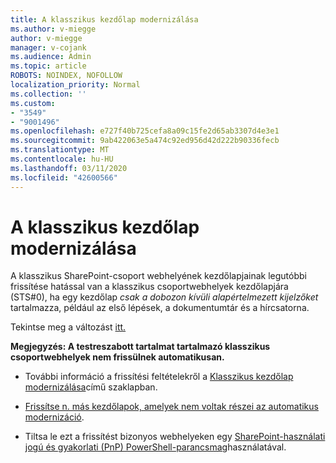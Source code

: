 ```yaml
---
title: A klasszikus kezdőlap modernizálása
ms.author: v-miegge
author: v-miegge
manager: v-cojank
ms.audience: Admin
ms.topic: article
ROBOTS: NOINDEX, NOFOLLOW
localization_priority: Normal
ms.collection: ''
ms.custom:
- "3549"
- "9001496"
ms.openlocfilehash: e727f40b725cefa8a09c15fe2d65ab3307d4e3e1
ms.sourcegitcommit: 9ab422063e5a474c92ed956d42d222b90336fecb
ms.translationtype: MT
ms.contentlocale: hu-HU
ms.lasthandoff: 03/11/2020
ms.locfileid: "42600566"
---
```

# <a name="modernize-the-classic-home-page"></a>A klasszikus kezdőlap modernizálása

A klasszikus SharePoint-csoport webhelyének kezdőlapjainak legutóbbi frissítése hatással van a klasszikus csoportwebhelyek kezdőlapjára (STS#0), ha egy kezdőlap *csak a dobozon kívüli alapértelmezett kijelzőket* tartalmazza, például az első lépések, a dokumentumtár és a hírcsatorna.

Tekintse meg a változást [itt.](https://docs.microsoft.com/sharepoint/sharepointonline/media/homepage-upgrade-gif.gif) 

**Megjegyzés: A testreszabott tartalmat tartalmazó klasszikus csoportwebhelyek nem frissülnek automatikusan.**

* További információ a frissítési feltételekről a [Klasszikus kezdőlap modernizálása](https://docs.microsoft.com/sharepoint/disable-auto-modernization-classic-home-pages#why-update-classic-team-site-home-pages-to-modern)című szaklapban.

* [Frissítse n. más kezdőlapok, amelyek nem voltak részei az automatikus modernizáció](https://docs.microsoft.com/sharepoint/dev/transform/modernize-userinterface-site-pages).

* Tiltsa le ezt a frissítést bizonyos webhelyeken egy [SharePoint-használati jogú és gyakorlati (PnP) PowerShell-parancsmag](https://docs.microsoft.com/powershell/sharepoint/sharepoint-pnp/sharepoint-pnp-cmdlets)használatával.
